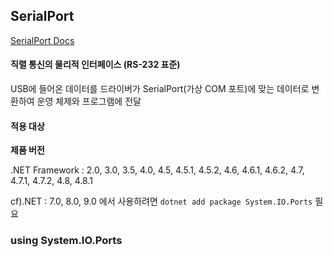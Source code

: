 ## SerialPort
[SerialPort Docs](https://learn.microsoft.com/ko-kr/dotnet/api/system.io.ports.serialport?view=netframework-4.7.2)
#### 직렬 통신의 물리적 인터페이스 (RS-232 표준)
USB에 들어온 데이터를 드라이버가 SerialPort(가상 COM 포트)에 맞는 데이터로 변환하여 운영 체제와 프로그램에 전달

#### 적용 대상
**제품	버전**

.NET Framework : 2.0, 3.0, 3.5, 4.0, 4.5, 4.5.1, 4.5.2, 4.6, 4.6.1, 4.6.2, 4.7, 4.7.1, 4.7.2, 4.8, 4.8.1

cf).NET : 7.0, 8.0, 9.0 에서 사용하려면 ```dotnet add package System.IO.Ports``` 필요

### using System.IO.Ports
